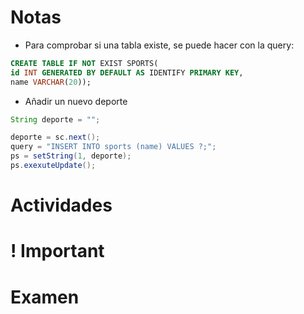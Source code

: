 # Notas

- Para comprobar si una tabla existe, se puede hacer con la query:

```SQL
CREATE TABLE IF NOT EXIST SPORTS(
id INT GENERATED BY DEFAULT AS IDENTIFY PRIMARY KEY,
name VARCHAR(20));
```


- Añadir un nuevo deporte

``` java
String deporte = "";

deporte = sc.next();
query = "INSERT INTO sports (name) VALUES ?;";
ps = setString(1, deporte);
ps.exexuteUpdate();

```


# Actividades


# ! Important


# Examen
